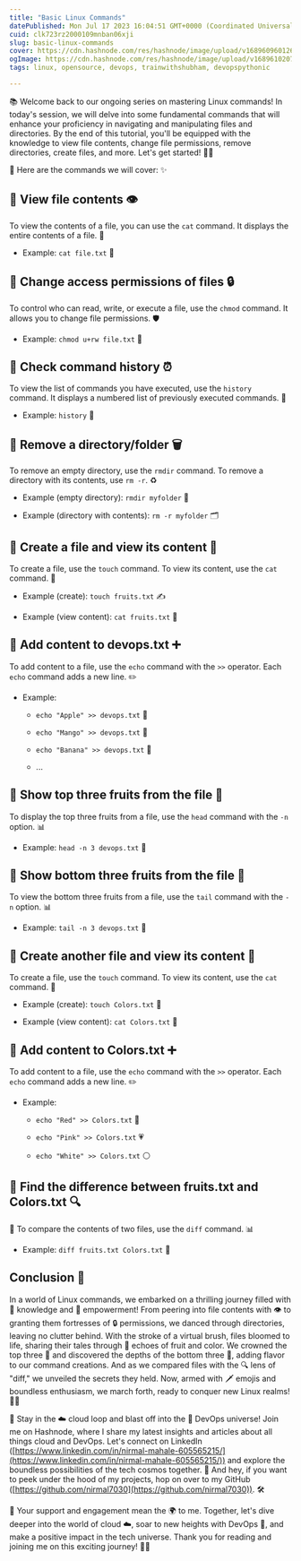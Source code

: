 ```yaml
---
title: "Basic Linux Commands"
datePublished: Mon Jul 17 2023 16:04:51 GMT+0000 (Coordinated Universal Time)
cuid: clk723rz2000109mnban06xji
slug: basic-linux-commands
cover: https://cdn.hashnode.com/res/hashnode/image/upload/v1689609601261/b4f1cda3-7cc0-44f3-a212-25717dd377d1.jpeg
ogImage: https://cdn.hashnode.com/res/hashnode/image/upload/v1689610207879/a35e0811-ac51-4ca7-b97a-5f840a7dc0cf.jpeg
tags: linux, opensource, devops, trainwithshubham, devopspythonic

---
```


📚 Welcome back to our ongoing series on mastering Linux commands! In today's session, we will delve into some fundamental commands that will enhance your proficiency in navigating and manipulating files and directories. By the end of this tutorial, you'll be equipped with the knowledge to view file contents, change file permissions, remove directories, create files, and more. Let's get started! 💪🚀

📝 Here are the commands we will cover: ✨

## 📌 **View file contents** 👁️

To view the contents of a file, you can use the `cat` command. It displays the entire contents of a file. 📄

* Example: `cat file.txt` 📂
    

## 📌 **Change access permissions of files** 🔒

To control who can read, write, or execute a file, use the `chmod` command. It allows you to change file permissions. 🛡️

* Example: `chmod u+rw file.txt` 🔐
    

## 📌 **Check command history** ⏰

To view the list of commands you have executed, use the `history` command. It displays a numbered list of previously executed commands. 📜

* Example: `history` 📝
    

## 📌 **Remove a directory/folder** 🗑️

To remove an empty directory, use the `rmdir` command. To remove a directory with its contents, use `rm -r`. ♻️

* Example (empty directory): `rmdir myfolder` 📁
    
* Example (directory with contents): `rm -r myfolder` 🗂️
    

## 📌 **Create a file and view its content** 📝

To create a file, use the `touch` command. To view its content, use the `cat` command. 📄

* Example (create): `touch fruits.txt` ✍️
    
* Example (view content): `cat fruits.txt` 👀
    

## 📌 **Add content to devops.txt** ➕

To add content to a file, use the `echo` command with the `>>` operator. Each `echo` command adds a new line. ✏️

* Example:
    
    * `echo "Apple" >> devops.txt` 🍎
        
    * `echo "Mango" >> devops.txt` 🥭
        
    * `echo "Banana" >> devops.txt` 🍌
        
    * ...
        

## 📌 **Show top three fruits from the file** 🥇

To display the top three fruits from a file, use the `head` command with the `-n` option. 📊

* Example: `head -n 3 devops.txt` 📝
    

## 📌 **Show bottom three fruits from the file** 🥉

To view the bottom three fruits from a file, use the `tail` command with the `-n` option. 📊

* Example: `tail -n 3 devops.txt` 📝
    

## 📌 **Create another file and view its content** 📝

To create a file, use the `touch` command. To view its content, use the `cat` command. 📄

* Example (create): `touch Colors.txt` 🌈
    
* Example (view content): `cat Colors.txt` 👀
    

## 📌 **Add content to Colors.txt** ➕

To add content to a file, use the `echo` command with the `>>` operator. Each `echo` command adds a new line. ✏️

* Example:
    
    * `echo "Red" >> Colors.txt` 🔴
        
    * `echo "Pink" >> Colors.txt` 💗
        
    * `echo "White" >> Colors.txt` ⚪
        

## 📌 **Find the difference between fruits.txt and Colors.txt** 🔍

🔄 To compare the contents of two files, use the `diff` command. 📊

* Example: `diff fruits.txt Colors.txt` 📝
    

## **Conclusion 🎉**

  
In a world of Linux commands, we embarked on a thrilling journey filled with 🌟 knowledge and 🚀 empowerment! From peering into file contents with 👁️ to granting them fortresses of 🔒 permissions, we danced through directories, leaving no clutter behind. With the stroke of a virtual brush, files bloomed to life, sharing their tales through 📝 echoes of fruit and color. We crowned the top three 🥇 and discovered the depths of the bottom three 🥉, adding flavor to our command creations. And as we compared files with the 🔍 lens of "diff," we unveiled the secrets they held. Now, armed with 🗡️ emojis and boundless enthusiasm, we march forth, ready to conquer new Linux realms! 💪🐧

  
📢 Stay in the ☁️ cloud loop and blast off into the 🚀 DevOps universe! Join me on Hashnode, where I share my latest insights and articles about all things cloud and DevOps. Let's connect on LinkedIn ([https://www.linkedin.com/in/nirmal-mahale-605565215/](https://www.linkedin.com/in/nirmal-mahale-605565215/)) and explore the boundless possibilities of the tech cosmos together. 🌌 And hey, if you want to peek under the hood of my projects, hop on over to my GitHub ([https://github.com/nirmal7030](https://github.com/nirmal7030)). 🛠️

🙌 Your support and engagement mean the 🌍 to me. Together, let's dive deeper into the world of cloud ☁️, soar to new heights with DevOps 🚀, and make a positive impact in the tech universe. Thank you for reading and joining me on this exciting journey! 🎉✨